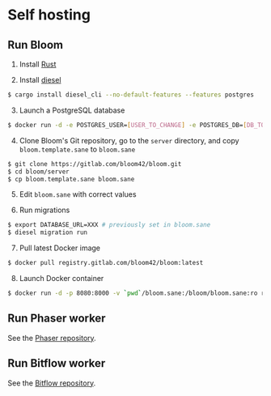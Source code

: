 # Self hosting


## Run Bloom

1. Install [Rust](https://rustup.rs/)

2. Install [diesel](http://diesel.rs/)
```sh
$ cargo install diesel_cli --no-default-features --features postgres
```

3. Launch a PostgreSQL database
```sh
$ docker run -d -e POSTGRES_USER=[USER_TO_CHANGE] -e POSTGRES_DB=[DB_TO_CHANGE] -e POSTGRES_PASSWORD=[PASSWORD_TO_CHANGE] -p 5432:5432 postgres:11
```

4. Clone Bloom's Git repository, go to the `server` directory, and copy `bloom.template.sane` to `bloom.sane`
```sh
$ git clone https://gitlab.com/bloom42/bloom.git
$ cd bloom/server
$ cp bloom.template.sane bloom.sane
```

5. Edit `bloom.sane` with correct values

6. Run migrations
```sh
$ export DATABASE_URL=XXX # previously set in bloom.sane
$ diesel migration run
```

7. Pull latest Docker image
```sh
$ docker pull registry.gitlab.com/bloom42/bloom:latest
```

8. Launch Docker container
```sh
$ docker run -d -p 8080:8000 -v `pwd`/bloom.sane:/bloom/bloom.sane:ro registry.gitlab.com/bloom42/bloom:latest
```


## Run Phaser worker

See the [Phaser repository](https://gitlab.com/bloom42/phaser/tree/dev/docs).


## Run Bitflow worker

See the [Bitflow repository](https://gitlab.com/bloom42/bitflow/tree/dev/docs).
